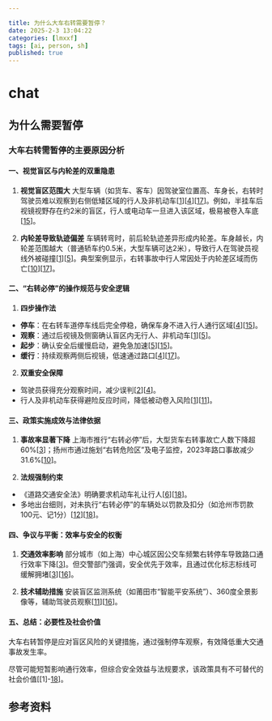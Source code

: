 ```yaml
---

title: 为什么大车右转需要暂停？
date: 2025-2-3 13:04:22 
categories: [lmxxf]
tags: [ai, person, sh]
published: true
---
```



# chat

## 为什么需要暂停

### 大车右转需暂停的主要原因分析

#### 一、视觉盲区与内轮差的双重隐患
1. **视觉盲区范围大**
大型车辆（如货车、客车）因驾驶室位置高、车身长，右转时驾驶员难以观察到右侧低矮区域的行人及非机动车[[1]()][[4]()][[17]()]。例如，半挂车后视镜视野存在约2米的盲区，行人或电动车一旦进入该区域，极易被卷入车底[[15]()]。

2. **内轮差导致轨迹偏差**
车辆转弯时，前后轮轨迹差异形成内轮差。车身越长，内轮差范围越大（普通轿车约0.5米，大型车辆可达2米），导致行人在驾驶员视线外被碰撞[[1]()][[5]()]。典型案例显示，右转事故中行人常因处于内轮差区域而伤亡[[10]()][[17]()]。

#### 二、“右转必停”的操作规范与安全逻辑
1. **四步操作法**
- **停车**：在右转车道停车线后完全停稳，确保车身不进入行人通行区域[[4]()][[15]()]。
- **观察**：通过后视镜及侧窗确认盲区内无行人、非机动车[[1]()][[5]()]。
- **起步**：确认安全后缓慢启动，避免急加速[[5]()][[15]()]。
- **缓行**：持续观察两侧后视镜，低速通过路口[[4]()][[17]()]。

2. **双重安全保障**
- 驾驶员获得充分观察时间，减少误判[[2]()][[4]()]。
- 行人及非机动车获得避险反应时间，降低被动卷入风险[[1]()][[11]()]。

#### 三、政策实施成效与法律依据
1. **事故率显著下降**
上海市推行“右转必停”后，大型货车右转事故亡人数下降超60%[[3]()]；扬州市通过施划“右转危险区”及电子监控，2023年路口事故减少31.6%[[10]()]。

2. **法规强制约束**
- 《道路交通安全法》明确要求机动车礼让行人[[6]()][[18]()]。
- 多地出台细则，对未执行“右转必停”的车辆处以罚款及扣分（如沧州市罚款100元、记1分）[[12]()][[18]()]。

#### 四、争议与平衡：效率与安全的权衡
1. **交通效率影响**
部分城市（如上海）中心城区因公交车频繁右转停车导致路口通行效率下降[[3]()]。但交警部门强调，安全优先于效率，且通过优化标志标线可缓解拥堵[[3]()][[16]()]。

2. **技术辅助措施**
安装盲区监测系统（如莆田市“智能平安系统”）、360度全景影像等，辅助驾驶员观察[[11]()][[16]()]。

#### 五、总结：必要性及社会价值

大车右转暂停是应对盲区风险的关键措施，通过强制停车观察，有效降低重大交通事故发生率。

尽管可能短暂影响通行效率，但综合安全效益与法规要求，该政策具有不可替代的社会价值[[1]-[18]()]。

## 参考资料


